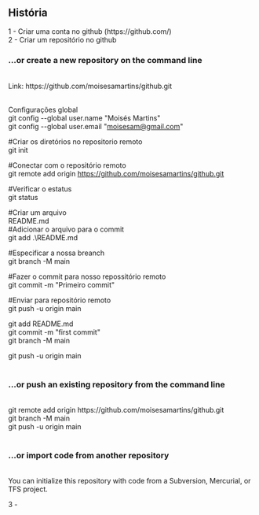 <!DOCTYPE html>
<html lang="pt-br">
<header>
<meta charset="UTF8" />
</header>
<title>
<h1> Como usar o GitHub na prática</h1></br>
</title>
<h2>História</h2>
1 - Criar uma conta no github (https://github.com/)</br> 
2 - Criar um repositório no github</br>
<h3>…or create a new repository on the command line</h3></br>
Link: https://github.com/moisesamartins/github.git</br></br>

Configurações global</br>
 git config --global user.name "Moisés Martins"</br>
 git config --global user.email "moisesam@gmail.com"</br>

#Criar os diretórios no repositorio remoto</br>
git init

#Conectar com o repositório remoto</br>
git remote add origin https://github.com/moisesamartins/github.git</br>

#Verificar o estatus</br>
git status</br>

#Criar um arquivo</br> 
README.md</br>
#Adicionar o arquivo para o commit</br>
git add .\README.md</br>

#Especificar a nossa breanch</br>
git branch -M main</br>

#Fazer o commit para nosso repossitório remoto</br>
git commit -m "Primeiro commit"</br>

#Enviar para repositório remoto</br>
git push -u origin main</br>

git add README.md</br>
git commit -m "first commit"</br>
git branch -M main</br>

git push -u origin main</br></br>

<h3>…or push an existing repository from the command line</h3></br>
git remote add origin https://github.com/moisesamartins/github.git</br>
git branch -M main</br>
git push -u origin main</br></br>

<h3>…or import code from another repository</h3></br>
You can initialize this repository with code from a Subversion, Mercurial, or TFS project.</br>

3 - 

</html>